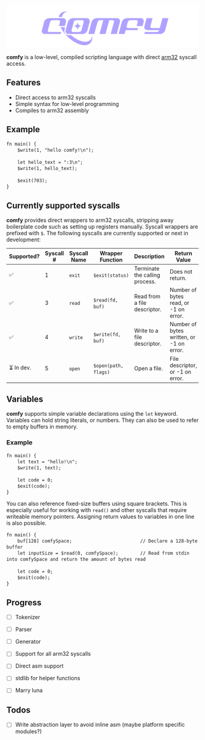 <center>
<img src="./assets/comfylang.png" alt="comfy logo">
</center>


**comfy** is a low-level, compiled scripting language with direct [arm32](https://en.wikipedia.org/wiki/ARM_architecture_family#32-bit_architecture) syscall access.

## Features

- Direct access to arm32 syscalls
- Simple syntax for low-level programming
- Compiles to arm32 assembly

## Example

```
fn main() {
    $write(1, "hello comfy!\n");

    let hello_text = ":3\n";
    $write(1, hello_text);

    $exit(703);
}
```

## Currently supported syscalls

**comfy** provides direct wrappers to arm32 syscalls, stripping away
boilerplate code such as setting up registers manually.
Syscall wrappers are prefixed with `$`.
The following syscalls are currently supported or next in development:

| Supported? | Syscall # | Syscall Name | Wrapper Function     | Description                    | Return Value                          |
|------------|-----------|--------------|----------------------|--------------------------------|---------------------------------------|
| ✅         | 1         | `exit`       | `$exit(status)`      | Terminate the calling process. | Does not return.                      |
| ✅         | 3         | `read`       | `$read(fd, buf)`     | Read from a file descriptor.   | Number of bytes read, or -1 on error.|
| ✅         | 4         | `write`      | `$write(fd, buf)`    | Write to a file descriptor.    | Number of bytes written, or -1 on error.|
| ⏳ In dev. | 5         | `open`       | `$open(path, flags)` | Open a file.                   | File descriptor, or -1 on error.     |



## Variables

**comfy** supports simple variable declarations using the `let` keyword. Variables can hold string literals, or numbers. They can also be used to refer to empty buffers in memory.

### Example

```comfy
fn main() {
    let text = "hello!\n";
    $write(1, text);

    let code = 0;
    $exit(code);
}
```

You can also reference fixed-size buffers using square brackets. This is especially useful for working with `read()` and other syscalls that require writeable memory pointers. Assigning return values to variables in one line is also possible.

```comfy
fn main() {
    buf[128] comfySpace;                         // Declare a 128-byte buffer
    let inputSize = $read(0, comfySpace);        // Read from stdin into comfySpace and return the amount of bytes read

    let code = 0;
    $exit(code);
}
```


## Progress

- [ ] Tokenizer
- [ ] Parser
- [ ] Generator
- [ ] Support for all arm32 syscalls
- [ ] Direct asm support
- [ ] stdlib for helper functions
- [ ] Marry luna


## Todos

- [ ] Write abstraction layer to avoid inline asm (maybe platform specific modules?)